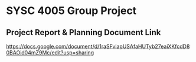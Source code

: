 # SYSC 4005 Group Project

## Project Report & Planning Document Link
https://docs.google.com/document/d/1raSFviapUSAfaHUTyb27eaiXKfcdD80BAOid04mZ9Mc/edit?usp=sharing
